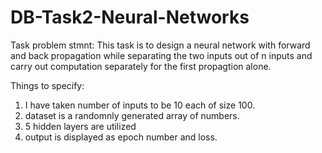 # DB-Task2-Neural-Networks
Task problem stmnt:
This task is to design a neural network with forward and back propagation while separating the two inputs out of n inputs and carry out computation separately for the first propagtion alone.


Things to specify:
1. I have taken number of inputs to be 10 each of size 100.
2. dataset is a randomnly generated array of numbers.
3. 5 hidden layers are utilized
4. output is displayed as epoch number and loss.

